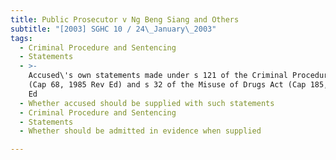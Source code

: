 ```yaml
---
title: Public Prosecutor v Ng Beng Siang and Others
subtitle: "[2003] SGHC 10 / 24\_January\_2003"
tags:
  - Criminal Procedure and Sentencing
  - Statements
  - >-
    Accused\'s own statements made under s 121 of the Criminal Procedure Code
    (Cap 68, 1985 Rev Ed) and s 32 of the Misuse of Drugs Act (Cap 185, 2001 Rev
    Ed
  - Whether accused should be supplied with such statements
  - Criminal Procedure and Sentencing
  - Statements
  - Whether should be admitted in evidence when supplied

---
```


